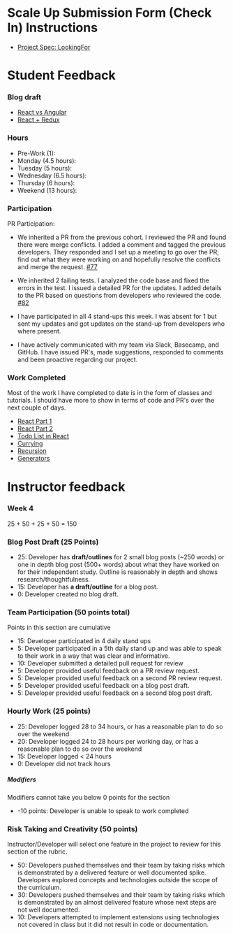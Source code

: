 # Scale Up Submission Form (Check In) Instructions

- [Project Spec: LookingFor](https://github.com/turingschool/lesson_plans/blob/master/ruby_04-apis_and_scalability/looking_for_project.markdown)

# Student Feedback

### Blog draft

- [React vs Angular](https://gist.github.com/kbs5280/805929249c6ebc4952875dcd8bf2ed88)
- [React + Redux](https://gist.github.com/kbs5280/1c1927222fd045510e723df72ae6fee4)

### Hours

- Pre-Work (1):
- Monday (4.5 hours):
- Tuesday (5 hours):
- Wednesday (6.5 hours):
- Thursday (6 hours):
- Weekend (13 hours):

### Participation

PR Participation:

 - We inherited a PR from the previous cohort. I reviewed the PR and found there were merge conflicts. I added a comment and tagged the previous developers. They responded and I set up a meeting to go over the PR, find out what they were working on and hopefully resolve the conflicts and merge the request. [#77](https://github.com/LookingForMe/lookingForFrontEnd/pull/77)

 - We inherited 2 failing tests. I analyzed the code base and fixed the errors in the test. I issued a detailed PR for the updates. I added details to the PR based on questions from developers who reviewed the code. [#82](https://github.com/LookingForMe/lookingForFrontEnd/pull/82)

 - I have participated in all 4 stand-ups this week. I was absent for 1 but sent my updates and got updates on the stand-up from developers who where present.

 - I have actively communicated with my team via Slack, Basecamp, and GitHub. I have issued PR's, made suggestions, responded to comments and been proactive regarding our project.

### Work Completed  

Most of the work I have completed to date is in the form of classes and tutorials. I should have more to show in terms of code and PR's over the next couple of days.

- [React Part 1](https://github.com/turingschool/lesson_plans/blob/master/ruby_04-apis_and_scalability/intro_to_react.markdown)  
- [React Part 2](https://github.com/turingschool/lesson_plans/blob/master/ruby_04-apis_and_scalability/intro_to_react_part_2.markdown)  
- [Todo List in React](https://www.youtube.com/watch?v=IR6smI_YJDE)  
- [Currying](https://github.com/mdn/advanced-js-fundamentals-ck/blob/gh-pages/tutorials/02-functions/03-currying-and-partial-application.md)  
- [Recursion](https://github.com/mdn/advanced-js-fundamentals-ck/blob/gh-pages/tutorials/02-functions/04-recursion.md)  
- [Generators](https://github.com/mdn/advanced-js-fundamentals-ck/blob/gh-pages/tutorials/02-functions/05-generators.md)  

# Instructor feedback

### Week 4

25 + 50 + 25 + 50 = 150 

### Blog Post Draft (25 Points)  

* 25: Developer has **draft/outlines** for 2 small blog posts (~250 words) or one in depth blog post (500+ words) about what they have worked on for their independent study. Outline is reasonably in depth and shows research/thoughtfulness.
* 15: Developer has **a draft/outline** for a blog post.
* 0: Developer created no blog draft.

### Team Participation (50 points total)

Points in this section are cumulative

* 15: Developer participated in 4 daily stand ups
* 5: Developer participated in a 5th daily stand up and was able to speak to their work in a way that was clear and informative.
* 10: Developer submitted a detailed pull request for review
* 5: Developer provided useful feedback on a PR review request.
* 5: Developer provided useful feedback on a second PR review request.
* 5: Developer provided useful feedback on a blog post draft.
* 5: Developer provided useful feedback on a second blog post draft.

### Hourly Work (25 points)

* 25: Developer logged 28 to 34 hours, or has a reasonable plan to do so over the weekend
* 20: Developer logged 24 to 28 hours per working day, or has a reasonable plan to do so over the weekend
* 15: Developer logged < 24 hours
* 0: Developer did not track hours

##### Modifiers

Modifiers cannot take you below 0 points for the section

* -10 points: Developer is unable to speak to work completed


### Risk Taking and Creativity (50 points)

Instructor/Developer will select one feature in the project to review for this section of the rubric.

* 50: Developers pushed themselves and their team by taking risks which is demonstrated by a delivered feature or well documented spike. Developers explored concepts and technologies outside the scope of the curriculum.
* 30: Developers pushed themselves and their team by taking risks which is demonstrated by an almost delivered feature whose next steps are not well documented.
* 10: Developers attempted to implement extensions using technologies not covered in class but it did not result in code or documentation.

